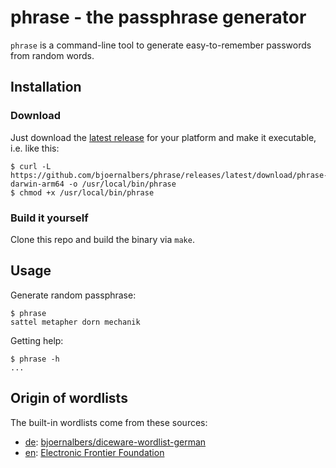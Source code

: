 # phrase - the passphrase generator

`phrase` is a command-line tool to generate easy-to-remember passwords from
random words.

## Installation

### Download

Just download the
[latest release](https://github.com/bjoernalbers/phrase/releases/latest)
for your platform and make it executable, i.e. like this:

    $ curl -L https://github.com/bjoernalbers/phrase/releases/latest/download/phrase-darwin-arm64 -o /usr/local/bin/phrase
    $ chmod +x /usr/local/bin/phrase

### Build it yourself

Clone this repo and build the binary via `make`.

## Usage

Generate random passphrase:

    $ phrase
    sattel metapher dorn mechanik

Getting help:

    $ phrase -h
    ...

## Origin of wordlists

The built-in wordlists come from these sources:

- [de](passphrase/de.txt): [bjoernalbers/diceware-wordlist-german](https://github.com/bjoernalbers/diceware-wordlist-german)
- [en](passphrase/en.txt): [Electronic Frontier Foundation](https://www.eff.org/deeplinks/2016/07/new-wordlists-random-passphrases)
